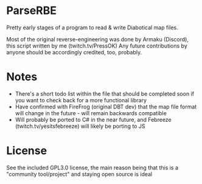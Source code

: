 # ParseRBE

Pretty early stages of a program to read & write Diabotical map files.

Most of the original reverse-engineering was done by Armaku (Discord), this script written by me (twitch.tv/PressOK)
Any future contributions by anyone should be accordingly credited, too, probably.

# Notes

- There's a short todo list within the file that should be completed soon if you want to check back for a more functional library
- Have confirmed with FireFrog (original DBT dev) that the map file format will change in the future - will remain backwards compatible
- Will probably be ported to C# in the near future, and Febreeze (twitch.tv/yesitsfebreeze) will likely be porting to JS

# License

See the included GPL3.0 license, the main reason being that this is a "community tool/project" and staying open source is ideal
